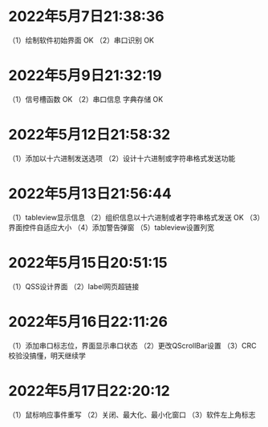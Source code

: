 # 2022年5月7日21:38:36
（1）绘制软件初始界面   OK
（2）串口识别          OK

# 2022年5月9日21:32:19
（1）信号槽函数     OK
（2）串口信息 字典存储  OK

# 2022年5月12日21:58:32
（1）添加以十六进制发送选项
（2）设计十六进制或字符串格式发送功能

# 2022年5月13日21:56:44
（1）tableview显示信息
（2）组织信息以十六进制或者字符串格式发送 OK
（3）界面控件自适应大小
（4）添加警告弹窗
（5）tableview设置列宽

# 2022年5月15日20:51:15
（1）QSS设计界面
（2）label网页超链接

# 2022年5月16日22:11:26
（1）添加串口标志位，界面显示串口状态
（2）更改QScrollBar设置
（3）CRC校验没搞懂，明天继续学

# 2022年5月17日22:20:12
（1）鼠标响应事件重写
（2）关闭、最大化、最小化窗口
（3）软件左上角标志